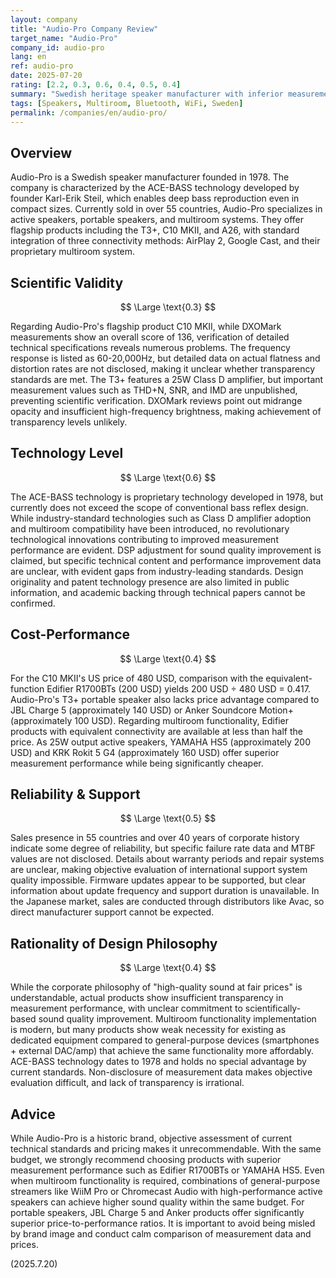 ```yaml
---
layout: company
title: "Audio-Pro Company Review"
target_name: "Audio-Pro"
company_id: audio-pro
lang: en
ref: audio-pro
date: 2025-07-20
rating: [2.2, 0.3, 0.6, 0.4, 0.5, 0.4]
summary: "Swedish heritage speaker manufacturer with inferior measurement performance by modern standards, mediocre technology level, and significantly poor cost-performance compared to equivalent Chinese products"
tags: [Speakers, Multiroom, Bluetooth, WiFi, Sweden]
permalink: /companies/en/audio-pro/
---
```


## Overview

Audio-Pro is a Swedish speaker manufacturer founded in 1978. The company is characterized by the ACE-BASS technology developed by founder Karl-Erik Steil, which enables deep bass reproduction even in compact sizes. Currently sold in over 55 countries, Audio-Pro specializes in active speakers, portable speakers, and multiroom systems. They offer flagship products including the T3+, C10 MKII, and A26, with standard integration of three connectivity methods: AirPlay 2, Google Cast, and their proprietary multiroom system.

## Scientific Validity

$$ \Large \text{0.3} $$

Regarding Audio-Pro's flagship product C10 MKII, while DXOMark measurements show an overall score of 136, verification of detailed technical specifications reveals numerous problems. The frequency response is listed as 60-20,000Hz, but detailed data on actual flatness and distortion rates are not disclosed, making it unclear whether transparency standards are met. The T3+ features a 25W Class D amplifier, but important measurement values such as THD+N, SNR, and IMD are unpublished, preventing scientific verification. DXOMark reviews point out midrange opacity and insufficient high-frequency brightness, making achievement of transparency levels unlikely.

## Technology Level

$$ \Large \text{0.6} $$

The ACE-BASS technology is proprietary technology developed in 1978, but currently does not exceed the scope of conventional bass reflex design. While industry-standard technologies such as Class D amplifier adoption and multiroom compatibility have been introduced, no revolutionary technological innovations contributing to improved measurement performance are evident. DSP adjustment for sound quality improvement is claimed, but specific technical content and performance improvement data are unclear, with evident gaps from industry-leading standards. Design originality and patent technology presence are also limited in public information, and academic backing through technical papers cannot be confirmed.

## Cost-Performance

$$ \Large \text{0.4} $$

For the C10 MKII's US price of 480 USD, comparison with the equivalent-function Edifier R1700BTs (200 USD) yields 200 USD ÷ 480 USD = 0.417. Audio-Pro's T3+ portable speaker also lacks price advantage compared to JBL Charge 5 (approximately 140 USD) or Anker Soundcore Motion+ (approximately 100 USD). Regarding multiroom functionality, Edifier products with equivalent connectivity are available at less than half the price. As 25W output active speakers, YAMAHA HS5 (approximately 200 USD) and KRK Rokit 5 G4 (approximately 160 USD) offer superior measurement performance while being significantly cheaper.

## Reliability & Support

$$ \Large \text{0.5} $$

Sales presence in 55 countries and over 40 years of corporate history indicate some degree of reliability, but specific failure rate data and MTBF values are not disclosed. Details about warranty periods and repair systems are unclear, making objective evaluation of international support system quality impossible. Firmware updates appear to be supported, but clear information about update frequency and support duration is unavailable. In the Japanese market, sales are conducted through distributors like Avac, so direct manufacturer support cannot be expected.

## Rationality of Design Philosophy

$$ \Large \text{0.4} $$

While the corporate philosophy of "high-quality sound at fair prices" is understandable, actual products show insufficient transparency in measurement performance, with unclear commitment to scientifically-based sound quality improvement. Multiroom functionality implementation is modern, but many products show weak necessity for existing as dedicated equipment compared to general-purpose devices (smartphones + external DAC/amp) that achieve the same functionality more affordably. ACE-BASS technology dates to 1978 and holds no special advantage by current standards. Non-disclosure of measurement data makes objective evaluation difficult, and lack of transparency is irrational.

## Advice

While Audio-Pro is a historic brand, objective assessment of current technical standards and pricing makes it unrecommendable. With the same budget, we strongly recommend choosing products with superior measurement performance such as Edifier R1700BTs or YAMAHA HS5. Even when multiroom functionality is required, combinations of general-purpose streamers like WiiM Pro or Chromecast Audio with high-performance active speakers can achieve higher sound quality within the same budget. For portable speakers, JBL Charge 5 and Anker products offer significantly superior price-to-performance ratios. It is important to avoid being misled by brand image and conduct calm comparison of measurement data and prices.

(2025.7.20)